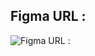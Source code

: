 ## Figma URL : 
![Figma URL : ](https://www.figma.com/proto/TnfgSUpsAM6lcpu1r5iuXm?kind=proto&node-id=1-2&page-id=0:1&scaling=scale-down&starting-point-node-id=108:1139)
